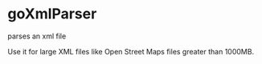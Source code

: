 # goXmlParser
parses an xml file

Use it for large XML files like Open Street Maps files greater than 1000MB.


